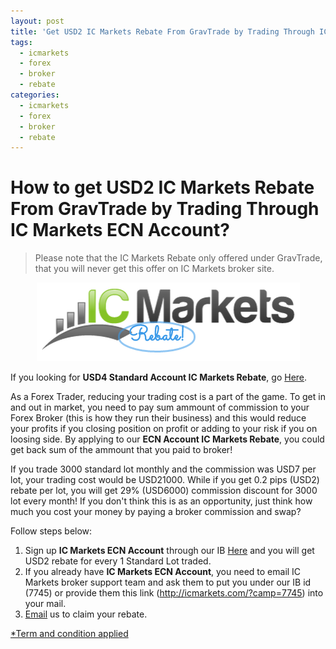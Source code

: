 ```yaml
---
layout: post
title: 'Get USD2 IC Markets Rebate From GravTrade by Trading Through IC Markets Now!'
tags:
  - icmarkets
  - forex
  - broker
  - rebate
categories:
  - icmarkets
  - forex
  - broker
  - rebate
---
```

# How to get USD2 IC Markets Rebate From GravTrade by Trading Through IC Markets ECN Account?
> Please note that the IC Markets Rebate only offered under GravTrade, that you will never get this offer on IC Markets broker site.

<div align="center">
<img alt="IC Markets ECN Account Rebate" src="/static/img/general-image/ic-markets-rebate.PNG" title="ECN Account IC Markets Rebate">
</div>

If you looking for **USD4 Standard Account IC Markets Rebate**, go [Here](http://www.gravtrade.com/icmarkets/forex/broker/rebate/2016/10/04/icmarkets-broker-standard-account-rebate.html "IC Markets Standard Account Rebate").

As a Forex Trader, reducing your trading cost is a part of the game. To get in and out in market, you need to pay sum ammount of commission to your Forex Broker (this is how they run their business) and this would reduce your profits if you closing position on profit or adding to your risk if you on loosing side. By applying to our **ECN Account IC Markets Rebate**, you could get back sum of the ammount that you paid to broker!

If you trade 3000 standard lot monthly and the commission was USD7 per lot, your trading cost would be USD21000. While if you get 0.2 pips (USD2) rebate per lot, you will get 29% (USD6000) commission discount for 3000 lot every month! If you don't think this is as an opportunity, just think how much you cost your money by paying a broker commission and swap?

Follow steps below:

1. Sign up **IC Markets ECN Account** through our IB [Here](http://icmarkets.com/?camp=7745 "Here") and you will get USD2 rebate for every 1 Standard Lot traded.
2. If you already have **IC Markets ECN Account**, you need to email IC Markets broker support team and ask them to put you under our IB id (7745) or provide them this link (http://icmarkets.com/?camp=7745) into your mail.
3. [Email](http://www.gravtrade.com/contact "Email") us to claim your rebate.

[*Term and condition applied](http://www.gravtrade.com/term-and-condition/ "Term and condition applied")

